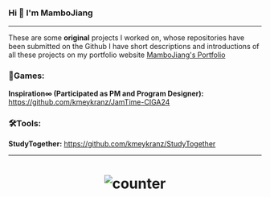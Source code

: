 ### Hi 👋 I'm MamboJiang

------

These are some **original** projects I worked on, whose repositories have been submitted on the Github
I have short descriptions and introductions of all these projects on my portfolio website [MamboJiang's Portfolio](https://mambojiang.site)

### 🎲Games:

**Inspiration∞ (Participated as PM and Program Designer):**
https://github.com/kmeykranz/JamTime-CIGA24

### 🛠️Tools:

**StudyTogether:**
https://github.com/kmeykranz/StudyTogether

------


<h1 align="center">
  <img src="https://counter.yuki.sh/get/@MamboJiang?theme=moebooru" alt="counter">
</h1>

<!--
**MamboJiang/MamboJiang** is a ✨ _special_ ✨ repository because its `README.md` (this file) appears on your GitHub profile.

Here are some ideas to get you started:

- 🔭 I’m currently working on ...
- 🌱 I’m currently learning ...
- 👯 I’m looking to collaborate on ...
- 🤔 I’m looking for help with ...
- 💬 Ask me about ...
- 📫 How to reach me: ...
- 😄 Pronouns: ...
- ⚡ Fun fact: ...
-->
